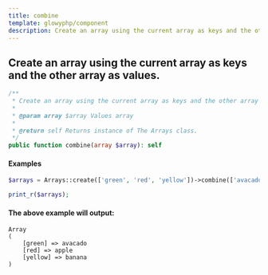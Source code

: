```yaml
---
title: combine
template: glowyphp/component
description: Create an array using the current array as keys and the other array as values.
---
```


<h2 class="font-normal text-lg">
Create an array using the current array as keys and the other array as values.
</h2>

```php
/**
 * Create an array using the current array as keys and the other array as values.
 *
 * @param array $array Values array
 *
 * @return self Returns instance of The Arrays class.
 */
public function combine(array $array): self
```

#### Examples

```php
$arrays = Arrays::create(['green', 'red', 'yellow'])->combine(['avacado', 'apple', 'banana'])->toArray();

print_r($arrays);
```

#### The above example will output:

```text
Array
(
    [green] => avacado
    [red] => apple
    [yellow] => banana
)
```
